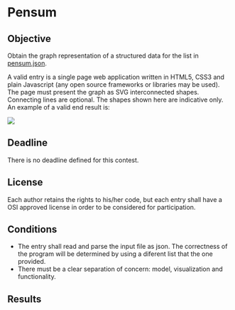 # Pensum

## Objective
Obtain the graph representation of a structured data for the list in [pensum.json](https://gitlab.com/jmpelaez/reto-pensum/-/raw/main/curso1.json).

A valid entry is a single page web application written in HTML5, CSS3 and plain Javascript (any open source frameworks or libraries may be used). The page must present the graph as SVG interconnected shapes. Connecting lines are optional. The shapes shown here are indicative only. An example of a valid end result is:

![](curso1.png)

## Deadline
There is no deadline defined for this contest.

## License
Each author retains the rights to his/her code, but each entry shall have a OSI approved license in order to be considered for participation.

## Conditions
- The entry shall read and parse the input file as json. The correctness of the program will be determined by using a diferent list that the one provided.
- There must be a clear separation of concern: model, visualization and functionality.

## Results
